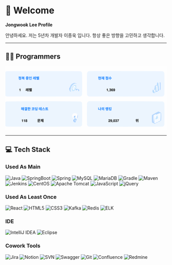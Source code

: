 # 👋 Welcome  
**Jongwook Lee Profile**

안녕하세요.
저는 5년차 개발자 이종욱 입니다.
항상 좋은 방향을 고민하고 생각합니다.

---

## 🧑‍🎓 Programmers
[![](https://github.com/libtv/github-programmers-rank/blob/master/lib/result.svg)](https://github.com/libtv/github-programmers-rank)

---

## 💻 Tech Stack  
### Used As Main
![Java](https://img.shields.io/badge/Java-007396?style=flat-square&logo=java&logoColor=white)
![SpringBoot](https://img.shields.io/badge/SpringBoot-6DB33F?style=flat-square&logo=spring-boot&logoColor=white)
![Spring](https://img.shields.io/badge/Spring-6DB33F?style=flat-square&logo=spring&logoColor=white)
![MySQL](https://img.shields.io/badge/MySQL-4479A1?style=flat-square&logo=mysql&logoColor=white)
![MariaDB](https://img.shields.io/badge/MariaDB-003545?style=flat-square&logo=mariadb&logoColor=white)
![Gradle](https://img.shields.io/badge/Gradle-02303A?style=flat-square&logo=gradle&logoColor=white)
![Maven](https://img.shields.io/badge/Maven-C71A36?style=flat-square&logo=apachemaven&logoColor=white)
![Jenkins](https://img.shields.io/badge/Jenkins-D24939?style=flat-square&logo=jenkins&logoColor=white)
![CentOS](https://img.shields.io/badge/CentOS-262577?style=flat-square&logo=centos&logoColor=white)
![Apache Tomcat](https://img.shields.io/badge/ApacheTomcat-F8DC75?style=flat-square&logo=apachetomcat&logoColor=black)
![JavaScript](https://img.shields.io/badge/JavaScript-F7DF1E?style=flat-square&logo=javascript&logoColor=black)
![jQuery](https://img.shields.io/badge/jQuery-0769AD?style=flat-square&logo=jquery&logoColor=white)

### Used As Least Once
![React](https://img.shields.io/badge/React-61DAFB?style=flat-square&logo=react&logoColor=black)
![HTML5](https://img.shields.io/badge/HTML5-E34F26?style=flat-square&logo=html5&logoColor=white)
![CSS3](https://img.shields.io/badge/CSS3-1572B6?style=flat-square&logo=css3&logoColor=white)
![Kafka](https://img.shields.io/badge/Kafka-231F20?style=flat-square&logo=apachekafka&logoColor=white)
![Redis](https://img.shields.io/badge/Redis-DC382D?style=flat-square&logo=redis&logoColor=white)
![ELK](https://img.shields.io/badge/ELK-005571?style=flat-square)

### IDE
![IntelliJ IDEA](https://img.shields.io/badge/IntelliJIDEA-000000?style=flat-square&logo=intellij-idea&logoColor=white)
![Eclipse](https://img.shields.io/badge/Eclipse-2C2255?style=flat-square&logo=eclipse&logoColor=white)

### Cowork Tools
![Jira](https://img.shields.io/badge/Jira-0052CC?style=flat-square&logo=jira&logoColor=white)
![Notion](https://img.shields.io/badge/Notion-000000?style=flat-square&logo=notion&logoColor=white)
![SVN](https://img.shields.io/badge/SVN-809CC9?style=flat-square)
![Swagger](https://img.shields.io/badge/Swagger-85EA2D?style=flat-square&logo=swagger&logoColor=black)
![Git](https://img.shields.io/badge/Git-F05032?style=flat-square&logo=git&logoColor=white)
![Confluence](https://img.shields.io/badge/Confluence-172B4D?style=flat-square&logo=confluence&logoColor=white)
![Redmine](https://img.shields.io/badge/Redmine-B32024?style=flat-square&logo=redmine&logoColor=white)

